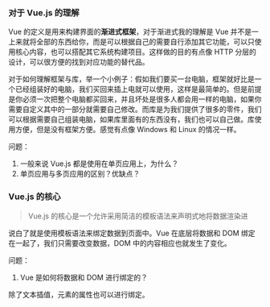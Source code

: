 ### 对于 Vue.js 的理解

Vue 的定义是用来构建界面的**渐进式框架**，对于渐进式我的理解是 Vue 并不是一上来就将全部的东西给你，而是可以根据自己的需要自行添加其它功能，可以只使用核心内容，也可以搭配其它系统构建项目。这样做的目的有点像 HTTP 分层的设计，可以很方便的找到对应功能的替代品。

对于如何理解框架与库，举一个小例子：假如我们要买一台电脑，框架就好比是一个已经组装好的电脑，我们买回来插上电就可以使用，这样是最简单的。但是前提是你必须一次把整个电脑都买回来，并且坏处是很多人都会用一样的电脑，如果你需要自定义其中的一部分就需要自己修改。而库是为我们提供了很多的零件，我们可以根据需要自己组装电脑，如果库里面有的东西没有，我们也可以自己做。库使用方便，但是没有框架方便。感觉有点像 Windows 和 Linux 的情况一样。

问题：

1. 一般来说 Vue.js 都是使用在单页应用上，为什么？
2. 单页应用与多页应用的区别？优缺点？

### Vue.js 的核心

> Vue.js 的核心是一个允许采用简洁的模板语法来声明式地将数据渲染进 

说白了就是使用模板语法来绑定数据到页面中。Vue 在底层将数据和 DOM 绑定在一起了，我们只需要改变数据，DOM 中的内容相应也就发生了变化。

问题：

1. Vue 是如何将数据和 DOM 进行绑定的？

除了文本插值，元素的属性也可以进行绑定。

